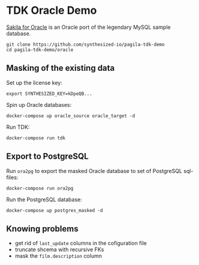 # TDK Oracle Demo

[Sakila for Oracle](https://github.com/jOOQ/sakila/tree/main/oracle-sakila-dba) is an Oracle port of the legendary MySQL sample database.

```shell
git clone https://github.com/synthesized-io/pagila-tdk-demo
cd pagila-tdk-demo/oracle
```


## Masking of the existing data

Set up the license key:
```shell
export SYNTHESIZED_KEY=kDpeQB...
```

Spin up Oracle databases:
```shell
docker-compose up oracle_source oracle_target -d
```

Run TDK:
```shell
docker-compose run tdk
```

## Export to PostgreSQL

Run `ora2pg` to export the masked Oracle database to set of PostgreSQL sql-files:
```shell
docker-compose run ora2pg
```

Run the PostgreSQL database:
```shell
docker-compose up postgres_masked -d
```


## Knowing problems

- get rid of `last_update` columns in the cofiguration file
- truncate shcema with recursive FKs
- mask the `film.description` column
